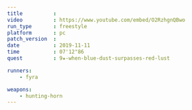 ```yaml
---
title          :
video          : https://www.youtube.com/embed/O2RzhgnQBwo
run_type       : freestyle
platform       : pc
patch_version  : 
date           : 2019-11-11
time           : 07'12"86
quest          : 9★-when-blue-dust-surpasses-red-lust

runners:
    - fyra

weapons:
    - hunting-horn
---
```

